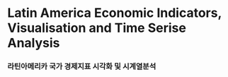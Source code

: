 # Latin America Economic Indicators, Visualisation and Time Serise Analysis
### 라틴아메리카 국가 경제지표 시각화 및 시계열분석
